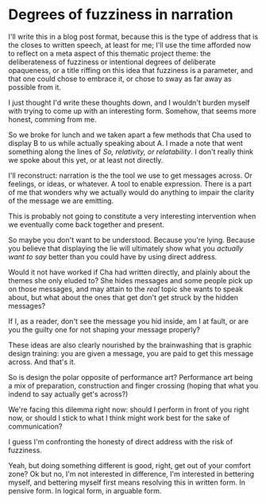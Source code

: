 # Degrees of fuzziness in narration

I'll write this in a blog post format, because this is the type of address that is the closes to written speech, at least for me; I'll use the time afforded now to reflect on a meta aspect of this thematic project theme: the deliberateness of fuzziness or intentional degrees of deliberate opaqueness, or a title riffing on this idea that fuzziness is a parameter, and that one could chose to embrace it, or chose to sway as far away as possible from it.

I just thought I'd write these thoughts down, and I wouldn't burden myself with trying to come up with an interesting form. Somehow, that seems more honest, comming from me.

So we broke for lunch and we taken apart a few methods that Cha used to display B to us while actually speaking about A. I made a note that went something along the lines of *So, relativity, or relatability*. I don't really think we spoke about this yet, or at least not directly.

I'll reconstruct: narration is the the tool we use to get messages across. Or feelings, or ideas, or whatever. A tool to enable expression. There is a part of me that wonders why we actually would do anything to impair the clarity of the message we are emitting.

This is probably not going to constitute a very interesting intervention when we eventually come back together and present.

So maybe you don't want to be understood. Because you're lying. Because you believe that displaying the lie will ultimately show what you *actually want to say* better than you could have by using direct address.

Would it not have worked if Cha had written directly, and plainly about the themes she only eluded to? She hides messages and some people pick up on those messages, and may attain to the *real* topic she wants to speak about, but what about the ones that get don't get struck by the hidden messages?

If I, as a reader, don't see the message you hid inside, am I at fault, or are you the guilty one for not shaping your message properly?

These ideas are also clearly nourished by the brainwashing that is graphic design training: you are given a message, you are paid to get this message across. And that's it.

So is design the polar opposite of performance art? Performance art being a mix of preparation, construction and finger crossing (hoping that what you indend to say actually get's across?)

We're facing this dilemma right now: should I perform in front of you right now, or should I stick to what I think might work best for the sake of communication?

I guess I'm confronting the honesty of direct address with the risk of fuzziness.

Yeah, but doing something different is good, right, get out of your comfort zone? Ok but no, I'm not interested in difference, I'm interested in bettering myself, and bettering myself first means resolving this in written form. In pensive form. In logical form, in arguable form.
